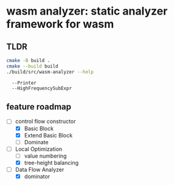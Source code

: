# wasm analyzer: static analyzer framework for wasm

## TLDR

```bash
cmake -B build .
cmake --build build
./build/src/wasm-analyzer --help
```

```supported pass
  --Printer
  --HighFrequencySubExpr
```

## feature roadmap

- [ ] control flow constructor
  - [x] Basic Block
  - [x] Extend Basic Block
  - [ ] Dominate
- [ ] Local Optimization
  - [ ] value numbering
  - [x] tree-height balancing
- [ ] Data Flow Analyzer
  - [x] dominator
